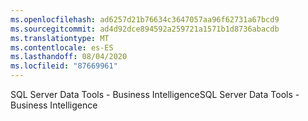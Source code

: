 ```yaml
---
ms.openlocfilehash: ad6257d21b76634c3647057aa96f62731a67bcd9
ms.sourcegitcommit: ad4d92dce894592a259721a1571b1d8736abacdb
ms.translationtype: MT
ms.contentlocale: es-ES
ms.lasthandoff: 08/04/2020
ms.locfileid: "87669961"
---
```

<span data-ttu-id="5e354-101">SQL Server Data Tools \- Business Intelligence</span><span class="sxs-lookup"><span data-stu-id="5e354-101">SQL Server Data Tools \- Business Intelligence</span></span>
